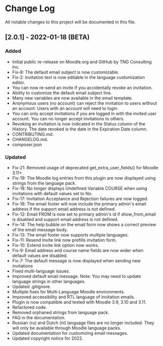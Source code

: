 # Change Log
All notable changes to this project will be documented in this file.

## [2.0.1] - 2022-01-18 (BETA)
### Added
- Initial public re-release on Moodle.org and GitHub by TNG Consulting Inc.
- Fix-8: The default email subject is now customizable.
- Fix-2: Invitation text is now editable in the language customization editor.
- You can now re-send an invite if you accidentally revoke an invitation.
- Ability to customize the default email subject line.
- Many new variables are now available in the email template.
- Anonymous users (no account) can reject the invitation to users without an account. Users with an account will need to login.
- You can only accept invitations if you are logged in with the invited user account. You can no longer accept invitations to others.
- Revoking an invitation is now indicated in the Status column of the History. The date revoked is the date in the Expiration Date column.
- CONTRIBUTING.md.
- CHANGELOG.md.
- composer.json
### Updated
- Fix-21: Removed usage of deprecated get_extra_user_fields() for Moodle 3.11+.
- Fix-19: The Moodle log entries from this plugin are now displayed using strings from the language pack.
- Fix-18: No longer displays Undefined Variable COURSE when using invitations with default values set to No.
- Fix-17: Invitation Acceptance and Rejection failures are now logged.
- Fix-16: The email footer will now include the primary admin's email address if the support email address is not defined.
- Fix-12: Email FROM is now set to primary admin's id if show_from_email is disabled and support email address is not defined.
- Fix-14: The help bubble on the email form now shows a correct preview of the email message body.
- Fix-13: The email footer now supports multiple languages.
- Fix-11: Resend Invite link now prefills invitation form.
- Fix-10: Extend invite link option now works.
- Fix-9: Email address and course name fields are now wider when default values are disabled.
- Fix-7: The default message is now displayed when sending new invitations
- Fixed multi-language issues.
- Improved default email message. Note: You may need to update language strings in other languages.
- Updated .gitignore.
- Multiple fixes for Multi-Language Moodle environments.
- Improved accessibility and RTL language of invitation emails.
- Plugin is now compatible and tested with Moodle 3.9, 3.10 and 3.11.
- Refactored code.
- Removed orphaned strings from language pack.
- FAQ in the documentation.
- Russian (ru) and Dutch (nl) language files are no longer included. They will only be available through Moodle language packs.
- Updated documentation for customizing email messages.
- Updated copyright notice for 2022.
